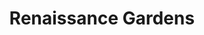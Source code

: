 ---
pid: ch1080
title: Renaissance Gardens
location_transcription: Garden (Any)
coordinates: "[-75.163782007655, 39.951823732136]"
zipcode: CT06511
gen_neighborhood: 
neighborhood: 
outside_phl: New Haven CT
age: '29'
age_range: 20-29
instagram: 
image_file_name: ch_108.jpg
proposal_transcription: 'Sculptor garden with large modern art pieces, Ref: Anton
  Smit (sculptor) - put in any garden'
topic: Environment,Uplifting
topic_summary: 0, 0, 0
type: Garden,Sculpture Statue,Park
keywords_other: Garden, Sculpture
credit: 
image_labels: Renaissance Gardens
twitter: 
facebook: 
permalink: "/monuments/ch1080/"
layout: item-page
---